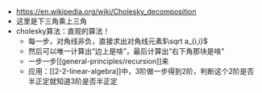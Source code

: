 - https://en.wikipedia.org/wiki/Cholesky_decomposition
- 这里是下三角乘上三角
- cholesky算法：直观的算法！
  - 每一步，对角线非负，直接求出对角线元素$\sqrt a_{i,i}$
  - 然后可以唯一计算出“边上是啥”，最后计算出“右下角那块是啥”
  - 一步一步[[general-principles/recursion]]来
  - 应用：[[2-2-linear-algebra]]中，3阶做一步得到2阶，判断这个2阶是否半正定就知道3阶是否半正定